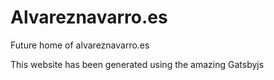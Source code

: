 # Alvareznavarro.es

Future home of alvareznavarro.es

This website has been generated using the amazing Gatsbyjs
